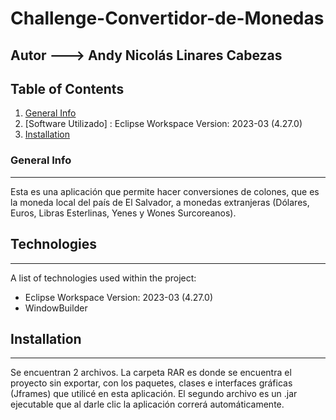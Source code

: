 # Challenge-Convertidor-de-Monedas

## Autor ---> Andy Nicolás Linares Cabezas

## Table of Contents
1. [General Info](#general-info)
2. [Software Utilizado] : Eclipse Workspace Version: 2023-03 (4.27.0)
3. [Installation](#installation)

### General Info
***
Esta es una aplicación que permite hacer conversiones de colones, que es la moneda local del país de El Salvador,  a monedas extranjeras (Dólares, Euros, Libras Esterlinas, Yenes y Wones Surcoreanos). 
## Technologies
***
A list of technologies used within the project:
* Eclipse Workspace Version: 2023-03 (4.27.0)
* WindowBuilder
## Installation
***
Se encuentran 2 archivos. La carpeta RAR es donde se encuentra el proyecto sin exportar, con los paquetes, clases e interfaces gráficas (Jframes) que utilicé en esta aplicación.
El segundo archivo es un .jar ejecutable que al darle clic la aplicación correrá automáticamente.
